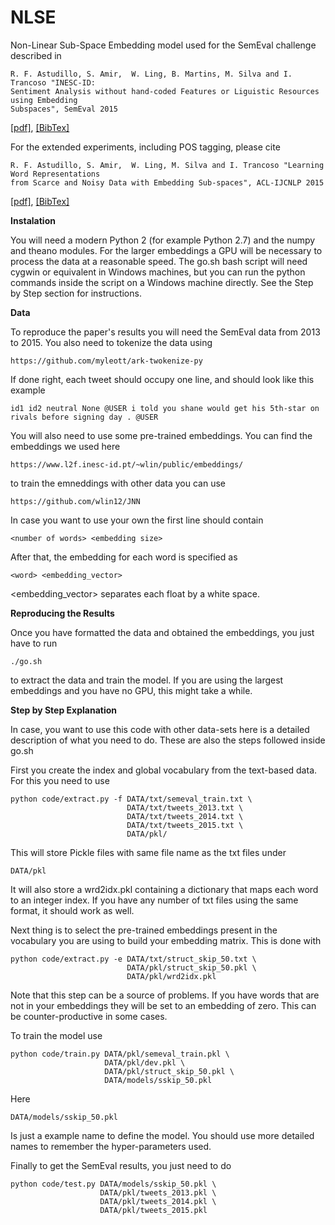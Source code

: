 NLSE
====
Non-Linear Sub-Space Embedding model used for the SemEval challenge described
in

    R. F. Astudillo, S. Amir,  W. Ling, B. Martins, M. Silva and I. Trancoso "INESC-ID: 
    Sentiment Analysis without hand-coded Features or Liguistic Resources using Embedding 
    Subspaces", SemEval 2015 
    
[[pdf]](http://alt.qcri.org/semeval2015/cdrom/pdf/SemEval109.pdf), [[BibTex]](https://scholar.google.pt/scholar.bib?q=info:ocLxCnCv3BIJ:scholar.google.com/&output=citation&scisig=AAGBfm0AAAAAVdckz2Jdg1II6YtdC0iMIN9l2RyFix9R&scisf=4&hl=en)
    
For the extended experiments, including POS tagging, please cite

    R. F. Astudillo, S. Amir,  W. Ling, M. Silva and I. Trancoso "Learning Word Representations 
    from Scarce and Noisy Data with Embedding Sub-spaces", ACL-IJCNLP 2015
    
[[pdf]](http://anthology.aclweb.org/P/P15/P15-1104.pdf),
[[BibTex]](https://scholar.google.pt/scholar.bib?q=info:0rog_aWHY1QJ:scholar.google.com/&output=citation&scisig=AAGBfm0AAAAAVdclXBe81CgJ3lNDs6Y5Ul2Zjrbi7nxu&scisf=4&hl=en)

**Instalation**

You will need a modern Python 2 (for example Python 2.7) and the numpy and 
theano modules. For the larger embeddings a GPU will be necessary to process 
the data at a reasonable speed. The go.sh bash script will need cygwin or
equivalent in Windows machines, but you can run the python commands 
inside the script on a Windows machine directly. See the Step by Step section
for instructions.

**Data**

To reproduce the paper's results you will need the SemEval data from 2013 to
2015. You also need to tokenize the data using

    https://github.com/myleott/ark-twokenize-py

If done right, each tweet should occupy one line, and should look like this example

    id1 id2 neutral None @USER i told you shane would get his 5th-star on rivals before signing day . @USER

You will also need to use some pre-trained embeddings. You can find the
embeddings we used here

    https://www.l2f.inesc-id.pt/~wlin/public/embeddings/

to train the emneddings with other data you can use

    https://github.com/wlin12/JNN

In case you want to use your own the first line should contain

    <number of words> <embedding size> 

After that, the embedding for each word is specified as 

    <word> <embedding_vector>

<embedding_vector> separates each float by a white space. 

**Reproducing the Results**

Once you have formatted the data and obtained the embeddings, you just have to run 

    ./go.sh

to extract the data and train the model. If you are using the largest embeddings
and you have no GPU, this might take a while.

**Step by Step Explanation**

In case, you want to use this code with other data-sets here is a detailed
description of what you need to do. These are also the steps followed inside
go.sh

First you create the index and global vocabulary from the text-based data. For 
this you need to use

    python code/extract.py -f DATA/txt/semeval_train.txt \
                              DATA/txt/tweets_2013.txt \
                              DATA/txt/tweets_2014.txt \
                              DATA/txt/tweets_2015.txt \
                              DATA/pkl/ 

This will store Pickle files with same file name as the txt files under 

    DATA/pkl

It will also store a wrd2idx.pkl containing a dictionary that maps each word to
an integer index. If you have any number of txt files using the same format, 
it should work as well.

Next thing is to select the pre-trained embeddings present in the vocabulary
you are using to build your embedding matrix. This is done with

    python code/extract.py -e DATA/txt/struct_skip_50.txt \
                              DATA/pkl/struct_skip_50.pkl \
                              DATA/pkl/wrd2idx.pkl

Note that this step can be a source of problems. If you have words that are not
in your embeddings they will be set to an embedding of zero. This can be
counter-productive in some cases.

To train the model use

    python code/train.py DATA/pkl/semeval_train.pkl \
                         DATA/pkl/dev.pkl \
                         DATA/pkl/struct_skip_50.pkl \
                         DATA/models/sskip_50.pkl

Here 

    DATA/models/sskip_50.pkl

Is just a example name to define the model. You should use more detailed names
to remember the hyper-parameters used.

Finally to get the SemEval results, you just need to do

    python code/test.py DATA/models/sskip_50.pkl \
                        DATA/pkl/tweets_2013.pkl \
                        DATA/pkl/tweets_2014.pkl \
                        DATA/pkl/tweets_2015.pkl
